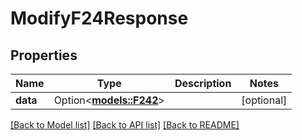# ModifyF24Response

## Properties

Name | Type | Description | Notes
------------ | ------------- | ------------- | -------------
**data** | Option<[**models::F242**](F24_2.md)> |  | [optional]

[[Back to Model list]](../README.md#documentation-for-models) [[Back to API list]](../README.md#documentation-for-api-endpoints) [[Back to README]](../README.md)


